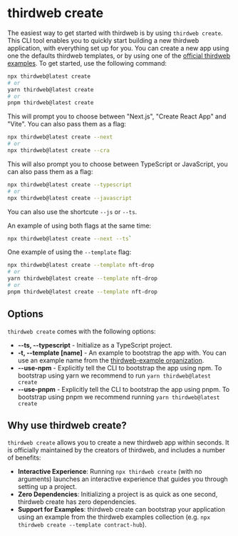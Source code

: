 # thirdweb create

The easiest way to get started with thirdweb is by using `thirdweb create`. This CLI tool enables you to quickly start building a new thirdweb application, with everything set up for you. You can create a new app using one the defaults thirdweb templates, or by using one of the [official thirdweb examples](https://github.com/thirdweb-example). To get started, use the following command:

```bash
npx thirdweb@latest create
# or
yarn thirdweb@latest create
# or
pnpm thirdweb@latest create
```

This will prompt you to choose between "Next.js", "Create React App" and "Vite". You can also pass them as a flag:

```bash
npx thirdweb@latest create --next
# or
npx thirdweb@latest create --cra
```

This will also prompt you to choose between TypeScript or JavaScript, you can also pass them as a flag:

```bash
npx thirdweb@latest create --typescript
# or
npx thirdweb@latest create --javascript
```

You can also use the shortcute `--js` or `--ts`.

An example of using both flags at the same time:

```bash
npx thirdweb@latest create --next --ts`
```

One example of using the `--template` flag:

```bash
npx thirdweb@latest create --template nft-drop
# or
yarn thirdweb@latest create --template nft-drop
# or
pnpm thirdweb@latest create --template nft-drop
```

## Options

`thirdweb create` comes with the following options:

- **--ts, --typescript** - Initialize as a TypeScript project.
- **-t, --template [name]** - An example to bootstrap the app with. You can use an example name from the [thirdweb-example organization](https://github.com/thirdweb-example).
- **--use-npm** - Explicitly tell the CLI to bootstrap the app using npm. To bootstrap using yarn we recommend to run `yarn thirdweb@latest create`
- **--use-pnpm** - Explicitly tell the CLI to bootstrap the app using pnpm. To bootstrap using pnpm we recommend running `yarn thirdweb@latest create`

## Why use thirdweb create?

`thirdweb create` allows you to create a new thirdweb app within seconds. It is officially maintained by the creators of thirdweb, and includes a number of benefits:

- **Interactive Experience**: Running `npx thirdweb create` (with no arguments) launches an interactive experience that guides you through setting up a project.
- **Zero Dependencies**: Initializing a project is as quick as one second, thirdweb create has zero dependencies.
- **Support for Examples**: thirdweb create can bootstrap your application using an example from the thirdweb examples collection (e.g. `npx thirdweb create --template contract-hub`).